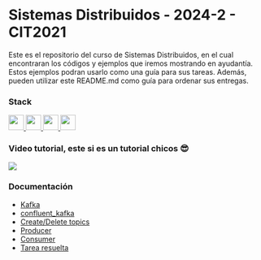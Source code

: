 # Sistemas Distribuidos - 2024-2 - CIT2021

Este es el repositorio del curso de Sistemas Distribuidos, en el cual encontraran los códigos y ejemplos que iremos mostrando en ayudantía. Estos ejemplos podran usarlo como una guía para sus tareas. Además, pueden utilizar este README.md como guía para ordenar sus entregas.

### Stack

<p align='left'>
    <a href='https://docs.docker.com/' target='_blank'>
        <img src='https://img.shields.io/badge/docker-0F3486?style=for-the-badge&logo=docker&link=https%3A%2F%2Fdocs.docker.com%2F' height='30'>
    </a>
    <a href='https://www.postgresql.org/docs/' target='_blank'>
        <img src='https://img.shields.io/badge/Postgresql-6395BF?style=for-the-badge&logo=postgresql&logoColor=%23ffffff&link=https%3A%2F%2Fwww.postgresql.org%2Fdocs%2F' height='30'>
    </a>
    <a href='https://www.python.org/doc/' target='_blank'>
        <img src='https://img.shields.io/badge/python-3670A0?style=for-the-badge&logo=python&logoColor=ffdd54' height='30'>
    </a>
    <a href='https://kafka.apache.org/documentation/' target='_blank'>
        <img src='https://img.shields.io/badge/Apache_Kafka-231F20?style=for-the-badge&logo=apache-kafka&logoColor=white' height='30'>
    </a>
</p>

### Video tutorial, este si es un tutorial chicos 😎

<a href = 'https://www.youtube.com/watch?v=zAL8i0FzxL8'
target='_blank'>
<img src='https://img.shields.io/badge/Video-0F0F0F?style=for-the-badge&logo=youtube&logoColor=%23FF0000'>
</a>

### Documentación

- [Kafka](https://docs.confluent.io/kafka-clients/python/current/overview.html#id1)
- [confluent_kafka](https://docs.confluent.io/platform/current/clients/confluent-kafka-python/html/index.html#)
- [Create/Delete topics](https://medium.com/@mfayisam/create-delete-topics-in-confluent-kafka-using-python-2a08014039ab)
- [Producer](https://www.geeksforgeeks.org/introduction-to-confluent-kafka-python-producer/)
- [Consumer](https://github.com/confluentinc/confluent-kafka-python)
- [Tarea resuelta](https://www.google.com)
